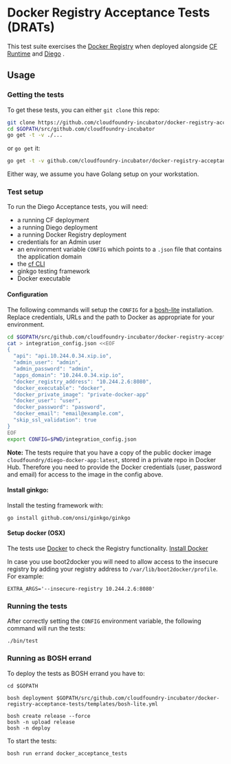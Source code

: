 # Docker Registry Acceptance Tests (DRATs)

This test suite exercises the [Docker Registry](https://github.com/cloudfoundry-incubator/docker-registry-release) when deployed
alongside [CF Runtime](https://github.com/cloudfoundry/cf-release) and [Diego](https://github.com/cloudfoundry-incubator/diego-release) .

## Usage

### Getting the tests

To get these tests, you can either `git clone` this repo:

```bash
git clone https://github.com/cloudfoundry-incubator/docker-registry-acceptance-tests $GOPATH/src/github.com/cloudfoundry-incubator
cd $GOPATH/src/github.com/cloudfoundry-incubator
go get -t -v ./...
```

 or `go get` it:

 ```bash
 go get -t -v github.com/cloudfoundry-incubator/docker-registry-acceptance-tests/...
 ```

Either way, we assume you have Golang setup on your workstation.

### Test setup

To run the Diego Acceptance tests, you will need:
- a running CF deployment
- a running Diego deployment
- a running Docker Registry deployment
- credentials for an Admin user
- an environment variable `CONFIG` which points to a `.json` file that contains the application domain
- the [cf CLI](https://github.com/cloudfoundry/cli)
- ginkgo testing framework
- Docker executable

#### Configuration

The following commands will setup the `CONFIG` for a [bosh-lite](https://github.com/cloudfoundry/bosh-lite)
installation. Replace credentials, URLs and the path to Docker as appropriate for your environment.

```bash
cd $GOPATH/src/github.com/cloudfoundry-incubator/docker-registry-acceptance-tests
cat > integration_config.json <<EOF
{
  "api": "api.10.244.0.34.xip.io",
  "admin_user": "admin",
  "admin_password": "admin",
  "apps_domain": "10.244.0.34.xip.io",
  "docker_registry_address": "10.244.2.6:8080",
  "docker_executable": "docker",
  "docker_private_image": "private-docker-app"
  "docker_user": "user",
  "docker_password": "password",
  "docker_email": "email@example.com",
  "skip_ssl_validation": true
}
EOF
export CONFIG=$PWD/integration_config.json
```

**Note:** The tests require that you have a copy of the public docker image `cloudfoundry/diego-docker-app:latest`, stored in a private repo in Docker Hub. Therefore you need to provide the Docker credentials (user, password and email) for access to the image in the config above.

#### Install ginkgo:

Install the testing framework with:

```
go install github.com/onsi/ginkgo/ginkgo
```

#### Setup docker (OSX)

The tests use [Docker](https://www.docker.com/) to check the Registry functionality. [Install Docker](https://docs.docker.com/installation) 

In case you use boot2docker you will need to allow access to the insecure registry by adding your registry address to `/var/lib/boot2docker/profile`. For example:

```
EXTRA_ARGS='--insecure-registry 10.244.2.6:8080'
```


### Running the tests

After correctly setting the `CONFIG` environment variable, the following command will run the tests:

```
./bin/test
```

### Running as BOSH errand

To deploy the tests as BOSH errand you have to:

```
cd $GOPATH

bosh deployment $GOPATH/src/github.com/cloudfoundry-incubator/docker-registry-acceptance-tests/templates/bosh-lite.yml

bosh create release --force
bosh -n upload release
bosh -n deploy
```

To start the tests:

```
bosh run errand docker_acceptance_tests
```
